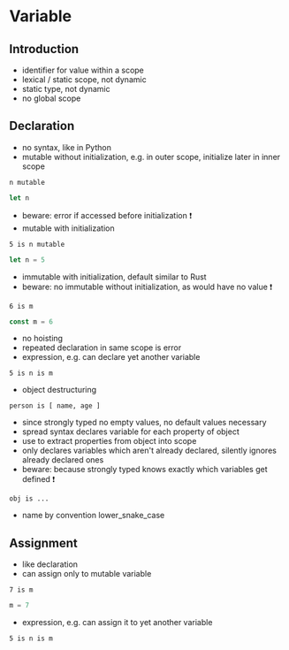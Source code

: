 # Variable



## Introduction

- identifier for value within a scope
- lexical / static scope, not dynamic
- static type, not dynamic
- no global scope



## Declaration

- no syntax, like in Python
- mutable without initialization, e.g. in outer scope, initialize later in inner scope

```
n mutable
```

```js
let n
```

- beware: error if accessed before initialization ❗️
- mutable with initialization

```
5 is n mutable
```

```js
let n = 5
```

- immutable with initialization, default similar to Rust
- beware: no immutable without initialization, as would have no value ❗️

```
6 is m
```

```js
const m = 6
```

- no hoisting
- repeated declaration in same scope is error
- expression, e.g. can declare yet another variable

```
5 is n is m
```

- object destructuring

```
person is [ name, age ]
```

- since strongly typed no empty values, no default values necessary
- spread syntax declares variable for each property of object
- use to extract properties from object into scope
- only declares variables which aren't already declared, silently ignores already declared ones
- beware: because strongly typed knows exactly which variables get defined ❗️
<!-- todo: better allow overshadowing using own declaration instead? would be repeated declaration? -->

```
obj is ...
```

- name by convention lower_snake_case

<!-- todo: should distinguish assignment of same identifier and changing the underlying value, e.g. object property? -->



## Assignment

- like declaration
- can assign only to mutable variable

```
7 is m
```

```js
m = 7
```

- expression, e.g. can assign it to yet another variable

```
5 is n is m
```